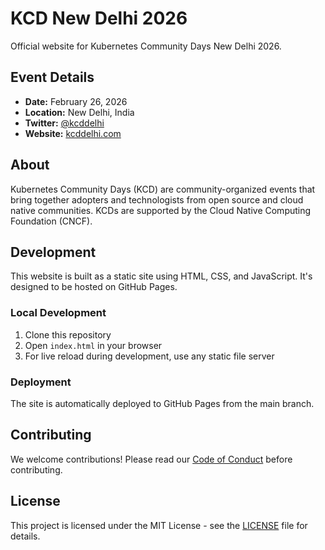 # KCD New Delhi 2026

Official website for Kubernetes Community Days New Delhi 2026.

## Event Details

- **Date:** February 26, 2026
- **Location:** New Delhi, India
- **Twitter:** [@kcddelhi](https://x.com/kcddelhi)
- **Website:** [kcddelhi.com](https://kcddelhi.com)

## About

Kubernetes Community Days (KCD) are community-organized events that bring together adopters and technologists from open source and cloud native communities. KCDs are supported by the Cloud Native Computing Foundation (CNCF).

## Development

This website is built as a static site using HTML, CSS, and JavaScript. It's designed to be hosted on GitHub Pages.

### Local Development

1. Clone this repository
2. Open `index.html` in your browser
3. For live reload during development, use any static file server

### Deployment

The site is automatically deployed to GitHub Pages from the main branch.

## Contributing

We welcome contributions! Please read our [Code of Conduct](code-of-conduct.html) before contributing.

## License

This project is licensed under the MIT License - see the [LICENSE](LICENSE) file for details.
